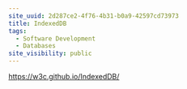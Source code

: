 ```yaml
---
site_uuid: 2d287ce2-4f76-4b31-b0a9-42597cd73973
title: IndexedDB
tags:
  - Software Development
  - Databases
site_visibility: public
---
```


https://w3c.github.io/IndexedDB/